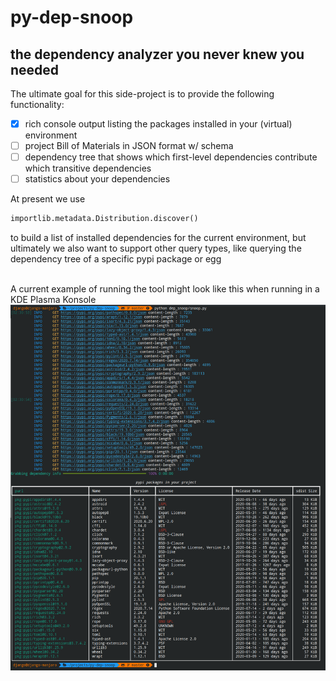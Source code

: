 # **py-dep-snoop**  
## the dependency analyzer you never knew you needed

The ultimate goal for this side-project is to provide the following functionality:
- [x] rich console output listing the packages installed in your (virtual) environment
- [ ] project Bill of Materials in JSON format w/ schema
- [ ] dependency tree that shows which first-level dependencies contribute which transitive dependencies
- [ ] statistics about your dependencies

At present we use 
```python
importlib.metadata.Distribution.discover()
```
to build a list of installed dependencies for the current environment, but ultimately we also want to support other query types,
like querying the dependency tree of a specific pypi package or egg  
<br>

A current example of running the tool might look like this when running in a KDE Plasma Konsole  
![Demonstration](/doc/example.png)